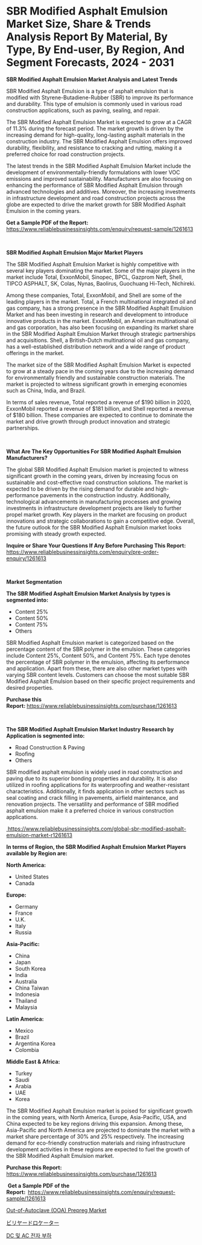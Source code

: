 <p><h1>SBR Modified Asphalt Emulsion Market Size, Share & Trends Analysis Report By Material, By Type, By End-user, By Region, And Segment Forecasts, 2024 - 2031</h1></p><p><strong>SBR Modified Asphalt Emulsion Market Analysis and Latest Trends</strong></p>
<p><p>SBR Modified Asphalt Emulsion is a type of asphalt emulsion that is modified with Styrene-Butadiene-Rubber (SBR) to improve its performance and durability. This type of emulsion is commonly used in various road construction applications, such as paving, sealing, and repair.</p><p>The SBR Modified Asphalt Emulsion Market is expected to grow at a CAGR of 11.3% during the forecast period. The market growth is driven by the increasing demand for high-quality, long-lasting asphalt materials in the construction industry. The SBR Modified Asphalt Emulsion offers improved durability, flexibility, and resistance to cracking and rutting, making it a preferred choice for road construction projects.</p><p>The latest trends in the SBR Modified Asphalt Emulsion Market include the development of environmentally-friendly formulations with lower VOC emissions and improved sustainability. Manufacturers are also focusing on enhancing the performance of SBR Modified Asphalt Emulsion through advanced technologies and additives. Moreover, the increasing investments in infrastructure development and road construction projects across the globe are expected to drive the market growth for SBR Modified Asphalt Emulsion in the coming years.</p></p>
<p><strong>Get a Sample PDF of the Report:&nbsp;</strong> <a href="https://www.reliablebusinessinsights.com/enquiry/request-sample/1261613">https://www.reliablebusinessinsights.com/enquiry/request-sample/1261613</a></p>
<p>&nbsp;</p>
<p><strong>SBR Modified Asphalt Emulsion Major Market Players</strong></p>
<p><p>The SBR Modified Asphalt Emulsion Market is highly competitive with several key players dominating the market. Some of the major players in the market include Total, ExxonMobil, Sinopec, BPCL, Gazprom Neft, Shell, TIPCO ASPHALT, SK, Colas, Nynas, Baolirus, Guochuang Hi-Tech, Nichireki.</p><p>Among these companies, Total, ExxonMobil, and Shell are some of the leading players in the market. Total, a French multinational integrated oil and gas company, has a strong presence in the SBR Modified Asphalt Emulsion Market and has been investing in research and development to introduce innovative products in the market. ExxonMobil, an American multinational oil and gas corporation, has also been focusing on expanding its market share in the SBR Modified Asphalt Emulsion Market through strategic partnerships and acquisitions. Shell, a British-Dutch multinational oil and gas company, has a well-established distribution network and a wide range of product offerings in the market.</p><p>The market size of the SBR Modified Asphalt Emulsion Market is expected to grow at a steady pace in the coming years due to the increasing demand for environmentally friendly and sustainable construction materials. The market is projected to witness significant growth in emerging economies such as China, India, and Brazil.</p><p>In terms of sales revenue, Total reported a revenue of $190 billion in 2020, ExxonMobil reported a revenue of $181 billion, and Shell reported a revenue of $180 billion. These companies are expected to continue to dominate the market and drive growth through product innovation and strategic partnerships.</p></p>
<p>&nbsp;</p>
<p><strong>What Are The Key Opportunities For SBR Modified Asphalt Emulsion Manufacturers?</strong></p>
<p><p>The global SBR Modified Asphalt Emulsion market is projected to witness significant growth in the coming years, driven by increasing focus on sustainable and cost-effective road construction solutions. The market is expected to be driven by the rising demand for durable and high-performance pavements in the construction industry. Additionally, technological advancements in manufacturing processes and growing investments in infrastructure development projects are likely to further propel market growth. Key players in the market are focusing on product innovations and strategic collaborations to gain a competitive edge. Overall, the future outlook for the SBR Modified Asphalt Emulsion market looks promising with steady growth expected.</p></p>
<p><strong>Inquire or Share Your Questions If Any Before Purchasing This Report:</strong> <a href="https://www.reliablebusinessinsights.com/enquiry/pre-order-enquiry/1261613">https://www.reliablebusinessinsights.com/enquiry/pre-order-enquiry/1261613</a></p>
<p>&nbsp;</p>
<p><strong>Market Segmentation</strong></p>
<p><strong>The SBR Modified Asphalt Emulsion Market Analysis by types is segmented into:</strong></p>
<p><ul><li>Content 25%</li><li>Content 50%</li><li>Content 75%</li><li>Others</li></ul></p>
<p><p>SBR Modified Asphalt Emulsion market is categorized based on the percentage content of the SBR polymer in the emulsion. These categories include Content 25%, Content 50%, and Content 75%. Each type denotes the percentage of SBR polymer in the emulsion, affecting its performance and application. Apart from these, there are also other market types with varying SBR content levels. Customers can choose the most suitable SBR Modified Asphalt Emulsion based on their specific project requirements and desired properties.</p></p>
<p><strong>Purchase this Report:&nbsp;</strong><a href="https://www.reliablebusinessinsights.com/purchase/1261613">https://www.reliablebusinessinsights.com/purchase/1261613</a></p>
<p>&nbsp;</p>
<p><strong>The SBR Modified Asphalt Emulsion Market Industry Research by Application is segmented into:</strong></p>
<p><ul><li>Road Construction & Paving</li><li>Roofing</li><li>Others</li></ul></p>
<p><p>SBR modified asphalt emulsion is widely used in road construction and paving due to its superior bonding properties and durability. It is also utilized in roofing applications for its waterproofing and weather-resistant characteristics. Additionally, it finds application in other sectors such as seal coating and crack filling in pavements, airfield maintenance, and renovation projects. The versatility and performance of SBR modified asphalt emulsion make it a preferred choice in various construction applications.</p></p>
<p><a href="https://www.reliablebusinessinsights.com/global-sbr-modified-asphalt-emulsion-market-r1261613">&nbsp;https://www.reliablebusinessinsights.com/global-sbr-modified-asphalt-emulsion-market-r1261613</a></p>
<p><strong>In terms of Region, the SBR Modified Asphalt Emulsion Market Players available by Region are:</strong></p>
<p>
    <p> <strong> North America: </strong>
        <ul>
            <li>United States</li>
            <li>Canada</li>
        </ul>
        </p> 
    <p> <strong> Europe: </strong>
        <ul>
            <li>Germany</li>
            <li>France</li>
            <li>U.K.</li>
            <li>Italy</li>
            <li>Russia</li>
        </ul>
        </p> 
    <p> <strong> Asia-Pacific: </strong>
        <ul>
            <li>China</li>
            <li>Japan</li>
            <li>South Korea</li>
            <li>India</li>
            <li>Australia</li>
            <li>China Taiwan</li>
            <li>Indonesia</li>
            <li>Thailand</li>
            <li>Malaysia</li>
        </ul>
        </p> 
    <p> <strong> Latin America: </strong>
        <ul>
            <li>Mexico</li>
            <li>Brazil</li>
            <li>Argentina Korea</li>
            <li>Colombia</li>
        </ul>
        </p> 
    <p> <strong> Middle East & Africa: </strong>
        <ul>
            <li>Turkey</li>
            <li>Saudi</li>
            <li>Arabia</li>
            <li>UAE</li>
            <li>Korea</li>
        </ul>
    </p>
    </p>
<p><p>The SBR Modified Asphalt Emulsion market is poised for significant growth in the coming years, with North America, Europe, Asia-Pacific, USA, and China expected to be key regions driving this expansion. Among these, Asia-Pacific and North America are projected to dominate the market with a market share percentage of 30% and 25% respectively. The increasing demand for eco-friendly construction materials and rising infrastructure development activities in these regions are expected to fuel the growth of the SBR Modified Asphalt Emulsion market.</p></p>
<p><strong>Purchase this Report: </strong><a href="https://www.reliablebusinessinsights.com/purchase/1261613">https://www.reliablebusinessinsights.com/purchase/1261613</a></p>
<p>&nbsp;<strong>Get a Sample PDF of the Report:&nbsp;&nbsp;</strong><a href="https://www.reliablebusinessinsights.com/enquiry/request-sample/1261613">https://www.reliablebusinessinsights.com/enquiry/request-sample/1261613</a></p>
<p><strong></strong></p>
<p><p><a href="https://github.com/Hazelklievgspy6vdcsmu106w/Market-Research-Report-List-3/blob/main/out-of-autoclave-ooa-prepreg-market.md">Out-of-Autoclave (OOA) Prepreg Market</a></p><p><a href="https://github.com/marbadji/Market-Research-Report-List-2/blob/main/7803824136934.md">ビリヤードロケーター</a></p><p><a href="https://github.com/risastia4/Market-Research-Report-List-1/blob/main/9959454142449.md">DC 및 AC 전자 부하</a></p></p>